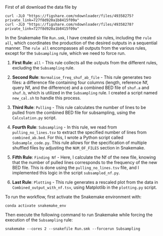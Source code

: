 First of all download the data file by
```
curl -JLO "https://figshare.com/ndownloader/files/49358275?private_link=727f8d920a1b8415f09a"
curl -JLO "https://figshare.com/ndownloader/files/49358278?private_link=727f8d920a1b8415f09a"
```
In the Snakemake file `Run.smk`, I have created six rules, including the `rule all`, which coordinates the production of the desired outputs in a sequential manner. The `rule all` encompasses all outputs from the various rules, except for the `Subsampling` rule, which we need to force run.

1. **First Rule**: `all` - This rule collects all the outputs from the different rules, excluding the `Subsampling` rule.

2. **Second Rule**: `Normalise_freq_shuf_ab_file` - This rule generates two files: a difference file containing four columns (length, reference Nf, query Nf, and the difference) and a combined BED file of `shuf.a` and `shuf.b`, which is utilized in the `Subsampling` rule. I created a script named `new_cal.sh` to handle this process.

3. **Third Rule**: `Pulling` - This rule calculates the number of lines to be pulled from the combined BED file for subsampling, using the `Calculation.py` script.

4. **Fourth Rule**: `Subsampling` - In this rule, we read from `pulling_no_lines.tsv` to extract the specified number of lines from `combined_ab.bed`. For this, I wrote a Python script called `Subsample_code.py`. This rule allows for the specification of multiple shuffled files by adjusting the `NUM_OF_FILES` section in Snakemake.

5. **Fifth Rule**: `Finding Nf` - Here, I calculate the Nf of the new file, knowing that the number of pulled lines corresponds to the frequency of the new BED file. This is done using the `pulling_no_lines.tsv` file, and I implemented this logic in the script `subsampled_nf.py`.

6. **Last Rule**: `Plotting` - This rule generates a rescaled plot from the data in `Combined_output_with_nf.tsv`, using Matplotlib in the `plotting.py` script.

To run the workflow, first activate the Snakemake environment with:
```
conda activate snakemake_env
```
Then execute the following command to run Snakemake while forcing the execution of the `Subsampling` rule:
```
snakemake --cores 2 --snakefile Run.smk --forcerun Subsampling
```
